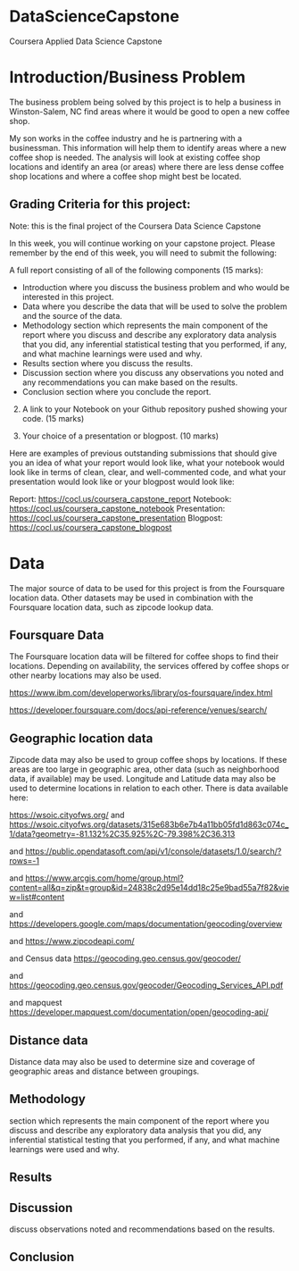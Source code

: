 # DataScienceCapstone
Coursera Applied Data Science Capstone

# Introduction/Business Problem
The business problem being solved by this project is to help a business in Winston-Salem, NC find areas where it would be good to open a new coffee shop. 

My son works in the coffee industry and he is partnering with a businessman. This information will help them to identify areas where a new coffee shop is needed. The analysis will look at existing coffee shop locations and identify an area (or areas) where there are less dense coffee shop locations and where a coffee shop might best be located. 

## Grading Criteria for this project:
Note: this is the final project  of the Coursera Data Science Capstone

In this week, you will continue working on your capstone project. Please remember by the end of this week, you will need to submit the following:

A full report consisting of all of the following components (15 marks):
* Introduction where you discuss the business problem and who would be interested in this project.
* Data where you describe the data that will be used to solve the problem and the source of the data.
* Methodology section which represents the main component of the report where you discuss and describe any exploratory data analysis that you did, any inferential statistical testing that you performed, if any, and what machine learnings were used and why.
* Results section where you discuss the results.
* Discussion section where you discuss any observations you noted and any recommendations you can make based on the results.
* Conclusion section where you conclude the report.

2. A link to your Notebook on your Github repository pushed showing your code. (15 marks)

3. Your choice of a presentation or blogpost. (10 marks)

Here are examples of previous outstanding submissions that should give you an idea of what your report would look like, what your notebook would look like in terms of clean, clear, and well-commented code, and what your presentation would look like or your blogpost would look like:

Report: https://cocl.us/coursera_capstone_report
Notebook: https://cocl.us/coursera_capstone_notebook
Presentation: https://cocl.us/coursera_capstone_presentation
Blogpost: https://cocl.us/coursera_capstone_blogpost

# Data
The major source of data to be used for this project is from the Foursquare location data. Other datasets may be used in combination with the Foursquare location data, such as zipcode lookup data. 
## Foursquare Data
The Foursquare location data will be filtered for coffee shops to find their locations. Depending on availability, the services offered by coffee shops or other nearby locations may also be used.

https://www.ibm.com/developerworks/library/os-foursquare/index.html

https://developer.foursquare.com/docs/api-reference/venues/search/

## Geographic location data
Zipcode data may also be used to group coffee shops by locations. If these areas are too large in geographic area, other data (such as neighborhood data, if available) may be used.  Longitude and Latitude data may also be used to determine locations in relation to each other.
There is data available here:

https://wsoic.cityofws.org/
and
https://wsoic.cityofws.org/datasets/315e683b6e7b4a11bb05fd1d863c074c_1/data?geometry=-81.132%2C35.925%2C-79.398%2C36.313

and
https://public.opendatasoft.com/api/v1/console/datasets/1.0/search/?rows=-1

and
https://www.arcgis.com/home/group.html?content=all&q=zip&t=group&id=24838c2d95e14dd18c25e9bad55a7f82&view=list#content

and
https://developers.google.com/maps/documentation/geocoding/overview

and
https://www.zipcodeapi.com/

and Census data
https://geocoding.geo.census.gov/geocoder/

and
https://geocoding.geo.census.gov/geocoder/Geocoding_Services_API.pdf

and mapquest 
https://developer.mapquest.com/documentation/open/geocoding-api/



## Distance data
Distance data may also be used to determine size and coverage of geographic areas and distance between groupings.

## Methodology
section which represents the main component of the report where you discuss and describe any exploratory data analysis that you did, any inferential statistical testing that you performed, if any, and what machine learnings were used and why.

## Results

## Discussion 
discuss  observations  noted and recommendations based on the results.


## Conclusion 
